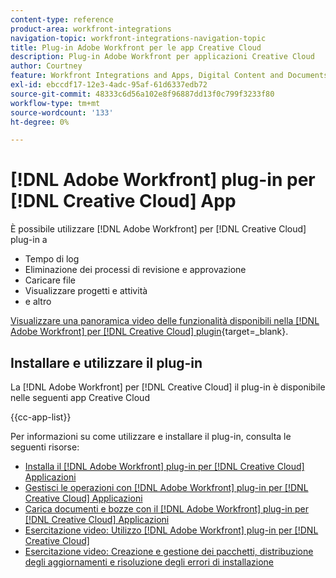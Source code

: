 ```yaml
---
content-type: reference
product-area: workfront-integrations
navigation-topic: workfront-integrations-navigation-topic
title: Plug-in Adobe Workfront per le app Creative Cloud
description: Plug-in Adobe Workfront per applicazioni Creative Cloud
author: Courtney
feature: Workfront Integrations and Apps, Digital Content and Documents
exl-id: ebccdf17-12e3-4adc-95af-61d6337edb72
source-git-commit: 48333c6d56a102e8f96887dd13f0c799f3233f80
workflow-type: tm+mt
source-wordcount: '133'
ht-degree: 0%

---
```



# [!DNL Adobe Workfront] plug-in per [!DNL Creative Cloud] App

È possibile utilizzare [!DNL Adobe Workfront] per [!DNL Creative Cloud] plug-in a

* Tempo di log
* Eliminazione dei processi di revisione e approvazione
* Caricare file
* Visualizzare progetti e attività
* e altro

[Visualizzare una panoramica video delle funzionalità disponibili nella [!DNL Adobe Workfront] per [!DNL Creative Cloud] plugin](https://video.tv.adobe.com/v/3418801/){target=_blank}.

## Installare e utilizzare il plug-in

La [!DNL Adobe Workfront] per [!DNL Creative Cloud] il plug-in è disponibile nelle seguenti app Creative Cloud

{{cc-app-list}}

Per informazioni su come utilizzare e installare il plug-in, consulta le seguenti risorse:

* [Installa il [!DNL Adobe Workfront] plug-in per [!DNL Creative Cloud] Applicazioni](/help/quicksilver/workfront-integrations-and-apps/adobe-workfront-for-creative-cloud/wf-cc-install-toc.md)
* [Gestisci le operazioni con [!DNL Adobe Workfront] plug-in per [!DNL Creative Cloud] Applicazioni](/help/quicksilver/workfront-integrations-and-apps/adobe-workfront-for-creative-cloud/wf-cc-manage-work-toc.md)
* [Carica documenti e bozze con il [!DNL Adobe Workfront] plug-in per [!DNL Creative Cloud] Applicazioni](/help/quicksilver/workfront-integrations-and-apps/adobe-workfront-for-creative-cloud/wf-cc-docs-proofs-toc.md)
* [Esercitazione video: Utilizzo [!DNL Adobe Workfront] plug-in per [!DNL Creative Cloud]](https://experienceleague.adobe.com/docs/workfront-learn/tutorials-workfront/integrations/adobe-creative-cloud/use-adobe-workfront-extensions-for-creative-cloud.html)
* [Esercitazione video: Creazione e gestione dei pacchetti, distribuzione degli aggiornamenti e risoluzione degli errori di installazione](https://www.youtube.com/watch?v=zzvXNLIBzrc)
